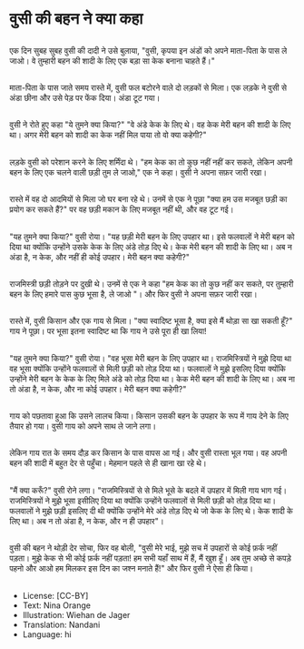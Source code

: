 # वुसी की बहन ने क्या कहा

##
एक दिन सुबह सुबह वुसी की दादी ने उसे बुलाया, "वुसी, कृपया इन अंडों को अपने माता-पिता के पास ले जाओ। वे तुम्हारी बहन की शादी के लिए एक बड़ा सा केक बनाना चाहते हैं।"

##
माता-पिता के पास जाते समय रास्ते में, वुसी फल बटोरने वाले दो लड़कों से मिला। एक लड़के ने वुसी से अंडा छीना और उसे पेड़ पर फेंक दिया। अंडा टूट गया।

##
वुसी ने रोते हुए कहा "ये तुमने क्या किया?" "वे अंडे केक के लिए थे। वह केक मेरी बहन की शादी के लिए था। अगर मेरी बहन को शादी का केक नहीं मिल पाया तो वो क्या कहेगी?"

##
लड़के वुसी को परेशान करने के लिए शर्मिंदा थे। "हम केक का तो कुछ नहीं नहीं कर सकते, लेकिन अपनी बहन के लिए एक चलने वाली छड़ी तुम ले जाओ," एक ने कहा। वुसी ने अपना सफ़र जारी रखा।

##
रास्ते में वह दो आदमियों से मिला जो घर बना रहे थे। उनमें से एक ने पूछा "क्या हम उस मजबूत छड़ी का प्रयोग कर सकते हैं?" पर वह छड़ी मकान के लिए मजबूत नहीं थी, और वह टूट गई।

##
"यह तुमने क्या किया?" वुसी रोया। "यह छड़ी मेरी बहन के लिए उपहार था। इसे फलवालों ने मेरी बहन को दिया था क्योंकि उन्होंने उसके केक के लिए अंडे तोड़ दिए थे। केक मेरी बहन की शादी के लिए था। अब न अंडा है, न केक, और नहीं ही कोई उपहार। मेरी बहन क्या कहेगी?"

##
राजमिस्त्री छड़ी तोड़ने पर दुखी थे। उनमें से एक ने कहा "हम केक का तो कुछ नहीं कर सकते, पर तुम्हारी बहन के लिए हमारे पास कुछ भूसा है, ले जाओ "। और फिर वुसी ने अपना सफ़र जारी रखा।

##
रास्ते में, वुसी किसान और एक गाय से मिला। "क्या स्वादिष्ट भूसा है, क्या इसे मैं थोड़ा सा खा सकती हूँ?" गाय ने पूछा। पर भूसा इतना स्वादिष्ट था कि गाय ने उसे पूरा ही खा लिया!

##
"यह तुमने क्या किया?" वुसी रोया। "वह भूसा मेरी बहन के लिए उपहार था। राजमिस्त्रियों ने मुझे दिया था वह भूसा क्योंकि उन्होंने फलवालों से मिली छड़ी को तोड़ दिया था। फलवालों ने मुझे इसलिए दिया क्योंकि उन्होंने मेरी बहन के केक के लिए मिले अंडे को तोड़ दिया था। केक मेरी बहन की शादी के लिए था। अब ना तो अंडा है, न केक, और ना कोई उपहार। मेरी बहन क्या कहेगी?"

##
गाय को पछतावा हुआ कि उसने लालच किया। किसान उसकी बहन के उपहार के रूप में गाय देने के लिए तैयार हो गया। वुसी गाय को अपने साथ ले जाने लगा।

##
लेकिन गाय रात के समय दौड़ कर किसान के पास वापस आ गई। और वुसी रास्ता भूल गया। वह अपनी बहन की शादी में बहुत देर से पहुँचा। मेहमान पहले से ही खाना खा रहे थे।

##
"मैं क्या करूँ?" वुसी रोने लगा। "राजमिस्त्रियों से से मिले भूसे के बदले में उपहार में मिली गाय भाग गई। राजमिस्त्रियों ने मुझे भूसा इसीलिए दिया था क्योंकि उन्होंने फलवालों से मिली छड़ी को तोड़ दिया था। फलवालों ने मुझे छड़ी इसलिए दी थी क्योंकि उन्होंने मेरे अंडे तोड़ दिए थे जो केक के लिए थे। केक शादी के लिए था। अब न तो अंडा है, न केक, और न ही उपहार"।

##
वुसी की बहन ने थोड़ी देर सोचा, फिर वह बोली, "वुसी मेरे भाई, मुझे सच में उपहारों से कोई फ़र्क नहीं पड़ता। मुझे केक से भी कोई फ़र्क नहीं पड़ता! हम सभी यहाँ साथ में हैं, मैं खुश हूँ। अब तुम अच्छे से कपड़े पहनो और आओ हम मिलकर इस दिन का जश्न मनाते हैं!" और फिर वुसी ने ऐसा ही किया।

##
* License: [CC-BY]
* Text: Nina Orange
* Illustration: Wiehan de Jager
* Translation: Nandani
* Language: hi
